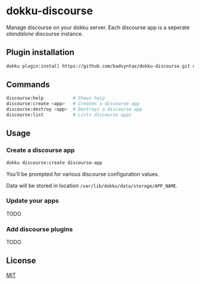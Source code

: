 # dokku-discourse

Manage discourse on your dokku server. Each discourse app is a seperate _standalone_ discourse instance. 

## Plugin installation

```sh
dokku plugin:install https://github.com/badsyntax/dokku-discourse.git discourse
```

## Commands

```sh
discourse:help           # Shows help
discourse:create <app>   # Creates a discourse app
discourse:destroy <app>  # Destroys a discourse app
discourse:list           # Lists discourse apps
```

## Usage

### Create a discourse app

```sh
dokku discourse:create discourse-app
```

You'll be prompted for various discourse configuration values.

Data will be stored in location `/var/lib/dokku/data/storage/APP_NAME`.

</details>

### Update your apps

TODO

### Add discourse plugins

TODO

## License

[MIT](./LICENSE.md)

